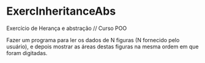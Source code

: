 # ExercInheritanceAbs
Exercício de Herança e abstração // Curso POO 

Fazer um programa para ler os dados de N figuras (N fornecido
pelo usuário), e depois mostrar as áreas destas figuras na
mesma ordem em que foram digitadas.
